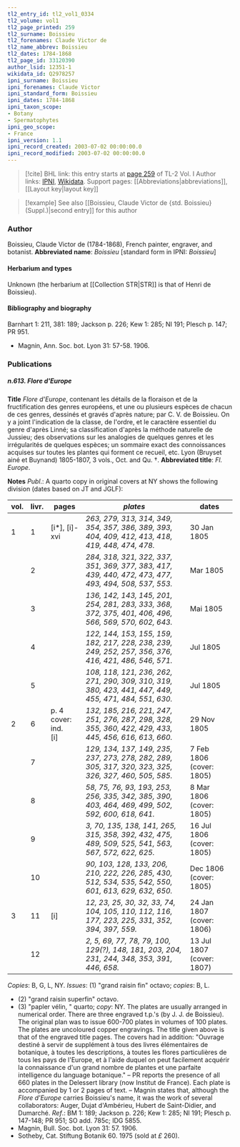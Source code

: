 ```yaml
---
tl2_entry_id: tl2_vol1_0334
tl2_volume: vol1
tl2_page_printed: 259
tl2_surname: Boissieu
tl2_forenames: Claude Victor de
tl2_name_abbrev: Boissieu
tl2_dates: 1784-1868
tl2_page_id: 33120390
author_lsid: 12351-1
wikidata_id: Q2978257
ipni_surname: Boissieu
ipni_forenames: Claude Victor
ipni_standard_form: Boissieu
ipni_dates: 1784-1868
ipni_taxon_scope: 
- Botany
- Spermatophytes
ipni_geo_scope: 
- France
ipni_version: 1.1
ipni_record_created: 2003-07-02 00:00:00.0
ipni_record_modified: 2003-07-02 00:00:00.0
---
```


> [!cite] BHL link: this entry starts at [page 259](https://www.biodiversitylibrary.org/page/33120390) of TL-2 Vol. I
> Author links: [IPNI](https://www.ipni.org/a/12351-1), [Wikidata](https://www.wikidata.org/wiki/Q2978257). Support pages: [[Abbreviations|abbreviations]], [[Layout key|layout key]]

> [!example] See also [[Boissieu, Claude Victor de {std. Boissieu} (Suppl.)|second entry]] for this author

### Author

Boissieu, Claude Victor de (1784-1868), French painter, engraver, and botanist. 
**Abbreviated name**: *Boissieu* \[standard form in IPNI: *Boissieu*\]

#### Herbarium and types

Unknown (the herbarium at [[Collection STR|STR]] is that of Henri de Boissieu).

#### Bibliography and biography

Barnhart 1: 211, 381: 189; Jackson p. 226; Kew 1: 285; NI 191; Plesch p. 147; PR 951.
- Magnin, Ann. Soc. bot. Lyon 31: 57-58. 1906.

### Publications

##### n.613. Flore d'Europe

**Title**
*Flore d'Europe*, contenant les détails de la floraison et de la fructification des genres européens, et une ou plusieurs espèces de chacun de ces genres, dessinés et gravés d'après nature; par C. V. de Boissieu. On y a joint l'indication de la classe, de l'ordre, et le caractère essentiel du genre d'après Linné; sa classification d'après la méthode naturelle de Jussieu; des observations sur les analogies de quelques genres et les irrégularités de quelques espèces; un sommaire exact des connoissances acquises sur toutes les plantes qui forment ce recueil, etc. Lyon (Bruyset ainé et Buynand) 1805-1807, 3 vols., Oct. and Qu. †.
**Abbreviated title**: *Fl. Europe*.

**Notes**
*Publ*.: A quarto copy in original covers at NY shows the following division (dates based on JT and JGLF):

|vol.	|livr.	|pages	|*plates*	|dates|
|---	|---	|---	|---	|---	|
|1	|1	|\[i\*\], \[i\]-xvi	|*263, 279, 313, 314, 349, 354, 357, 386, 389, 393, 404, 409, 412, 413, 418, 419, 448, 474, 478.*|30 Jan 1805|
|	|2	|	|*284, 318, 321, 322, 337, 351, 369, 377, 383, 417, 439, 440, 472, 473, 477, 493, 494, 508, 537, 553.*|Mar 1805|
|	|3	|	|*136, 142, 143, 145, 201, 254, 281, 283, 333, 368, 372, 375, 401, 406, 496, 566, 569, 570, 602, 643.*|Mai 1805|
|	|4	|	|*122, 144, 153, 155, 159, 182, 217, 228, 238, 239, 249, 252, 257, 356, 376, 416, 421, 486, 546, 571.*|Jul 1805|
|	|5	|	|*108, 118, 121, 236, 262, 271, 290, 309, 310, 319, 380, 423, 441, 447, 449, 455, 471, 484, 551, 630.*|Jul 1805|
|2	|6	|p. 4 cover: ind.<br/>\[i\]	|*132, 185, 216, 221, 247, 251, 276, 287, 298, 328, 355, 360, 422, 429, 433, 445, 456, 616, 613, 660.*|29 Nov 1805|
|	|7	|	|*129, 134, 137, 149, 235, 237, 273, 278, 282, 289, 305, 317, 320, 323, 325, 326, 327, 460, 505, 585.*|7 Feb 1806 (cover: 1805)|
|	|8	|	|*58, 75, 76, 93, 193, 253, 256, 335, 342, 385, 390, 403, 464, 469, 499, 502, 592, 600, 618, 641.*|8 Mar 1806 (cover: 1805)|
|	|9	|	|*3, 70, 135, 138, 141, 265, 315, 358, 392, 432, 475, 489, 509, 525, 541, 563, 567, 572, 622, 625.*|16 Jul 1806 (cover: 1805)|
|	|10	|	|*90, 103, 128, 133, 206, 210, 222, 226, 285, 430, 512, 534, 535, 542, 550, 601, 613, 629, 632, 650.*|Dec 1806 (cover: 1805)|
|3	|11	|\[i\]	|*12, 23, 25, 30, 32, 33, 74, 104, 105, 110, 112, 116, 177, 223, 225, 331, 352, 394, 397, 559.*|24 Jan 1807 (cover: 1806)|
|	|12	|	|*2, 5, 69, 77, 78, 79, 100, 129(?), 148, 181, 203, 204, 231, 244, 348, 353, 391, 446, 658.*|13 Jul 1807 (cover: 1807)|

*Copies*: B, G, L, NY.
*Issues*: (1) "grand raisin fin" octavo; *copies*: B, L.
- (2) "grand raisin superfin" octavo.
- (3) "papler vélin, " quarto; *copy*: NY.
The plates are usually arranged in numerical order. There are three engraved t.p.'s (by J. J. de Boissieu). The original plan was to issue 600-700 plates in volumes of 100 plates. The plates are uncoloured copper engravings.
The title given above is that of the engraved title pages. The covers had in addition:
"Ouvrage destiné à servir de supplément à tous des livres élémentaires de botanique, à toutes les descriptions, à toutes les flores particulières de tous les pays de l'Europe, et à l'aide duquel on peut facilement acquérir la connaissance d'un grand nombre de plantes et une parfaite intelligence du language botanique." – PR reports the presence of all 660 plates in the Delessert library (now Institut de France). Each plate is accompanied by 1 or 2 pages of text. – Magnin states that, although the *Flore d'Europe* carries Boissieu's name, it was the work of several collaborators: Auger, Dujat d'Ambérieu, Hubert de Saint-Didier, and Dumarché.
*Ref*.: BM 1: 189; Jackson p. 226; Kew 1: 285; NI 191; Plesch p. 147-148; PR 951; SO add. 785c; IDG 5855.
- Magnin, Bull. Soc. bot. Lyon 31: 57. 1906.
- Sotheby, Cat. Stiftung Botanik 60. 1975 (sold at *£* 260).

